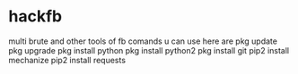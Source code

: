 # hackfb
multi brute and other tools of fb
comands u can use here are
pkg update
pkg upgrade
pkg install python
pkg install python2
pkg install git
pip2 install mechanize
pip2 install requests
